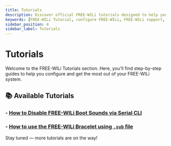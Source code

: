 ```yaml
---
title: Tutorials
description: Discover official FREE-WILi tutorials designed to help you configure, customize, and optimize your system. New step-by-step guides are added regularly—stay tuned!
keywords: [FREE-WILi Tutorial, configure FREE-WILi, FREE-WILi support, embedded system tutorials, FREE-WILi how-to, FREE-WILi resources]
sidebar_position: 4
sidebar_label: Tutorials
---
```


# Tutorials

Welcome to the FREE-WILi Tutorials section. Here, you'll find step-by-step guides to help you configure and get the most out of your FREE-WILi system.

## 📚 Available Tutorials

### - [How to Disable FREE-WILi Boot Sounds via Serial CLI](./how-to-disable-free-wili-boot-sounds-via-serial-cli/)
### - [How to use the FREE-WILi Bracelet using `.sub` file](./how-to-use-the-free-wili-bracelet-using-sub-file/)

Stay tuned — more tutorials are on the way!